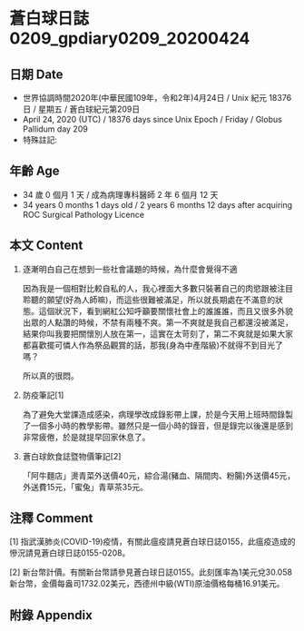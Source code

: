 [_metadata_:encoding]: - "utf-8"
[_metadata_:fileformat]: - "markdown"
[_metadata_:MIME_type]: - "text/plain"
[_metadata_:markdown_version]: - "commonmark version 0.29"
[_metadata_:markdown_spec]: - "https://spec.commonmark.org/0.29/"

# 蒼白球日誌0209_gpdiary0209_20200424 #

## 日期 Date ##

* 世界協調時間2020年(中華民國109年，令和2年)4月24日 / Unix 紀元 18376 日 / 星期五 / 蒼白球紀元第209日
* April 24, 2020 (UTC) / 18376 days since Unix Epoch / Friday / Globus Pallidum day 209
* 特殊註記:

## 年齡 Age ##

* 34 歲 0 個月 1 天 / 成為病理專科醫師 2 年 6 個月 12 天
* 34 years 0 months 1 days old / 2 years 6 months 12 days after acquiring ROC Surgical Pathology Licence

## 本文 Content ##

1. 逐漸明白自己在想到一些社會議題的時候，為什麼會覺得不適

    因為我是一個相對比較自私的人，我心裡面大多數只裝著自己的肉慾跟被注目聆聽的願望(好為人師嘛)，而這些很難被滿足，所以就長期處在不滿意的狀態。這個狀況下，看到網紅公知呼籲要關懷社會上的誰誰誰，而且又很多外貌出眾的人點讚的時候，不禁有兩種不爽。第一不爽就是我自己都還沒被滿足，結果你叫我要把關懷別人放在第一，這實在太苛刻了，第二不爽就是如果大家都喜歡擺可憐人作為祭品觀賞的話，那我(身為中產階級)不就得不到目光了嗎？

    所以真的很悶。

2. 防疫筆記[1]

    為了避免大堂課造成感染，病理學改成錄影帶上課，於是今天用上班時間錄製了一個多小時的教學影帶。雖然只是一個小時的錄音，但是錄完以後還是感到非常疲倦，於是就提早回家休息了。

3. 蒼白球飲食誌暨物價筆記[2]

    「阿牛麵店」燙青菜外送價40元，綜合湯(豬血、隔間肉、粉腸)外送價45元，外送費15元，「蜜兔」青草茶35元。

## 注釋 Comment ##

[1] 指武漢肺炎(COVID-19)疫情，有關此瘟疫請見蒼白球日誌0155，此瘟疫造成的慘況請見蒼白球日誌0155-0208。

[2] 新台幣計價。有關新台幣請參見蒼白球日誌0155。此刻匯率為1美元兌30.058新台幣，金價每盎司1732.02美元，西德州中級(WTI)原油價格每桶16.91美元。

## 附錄 Appendix ##
